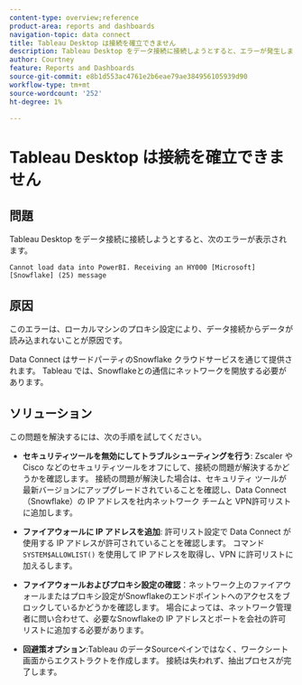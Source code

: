```yaml
---
content-type: overview;reference
product-area: reports and dashboards
navigation-topic: data connect
title: Tableau Desktop は接続を確立できません
description: Tableau Desktop をデータ接続に接続しようとすると、エラーが発生します。
author: Courtney
feature: Reports and Dashboards
source-git-commit: e8b1d553ac4761e2b6eae79ae384956105939d90
workflow-type: tm+mt
source-wordcount: '252'
ht-degree: 1%

---
```



# Tableau Desktop は接続を確立できません

## 問題

Tableau Desktop をデータ接続に接続しようとすると、次のエラーが表示されます。

`Cannot load data into PowerBI. Receiving an HY000 [Microsoft][Snowflake] (25) message`

## 原因

このエラーは、ローカルマシンのプロキシ設定により、データ接続からデータが読み込まれないことが原因です。

Data Connect はサードパーティのSnowflake クラウドサービスを通じて提供されます。 Tableau では、Snowflakeとの通信にネットワークを開放する必要があります。

## ソリューション

この問題を解決するには、次の手順を試してください。

* **セキュリティツールを無効にしてトラブルシューティングを行う**: Zscaler や Cisco などのセキュリティツールをオフにして、接続の問題が解決するかどうかを確認します。 接続の問題が解決した場合は、セキュリティ ツールが最新バージョンにアップグレードされていることを確認し、Data Connect （Snowflake）の IP アドレスを社内ネットワーク チームと VPN許可リストに追加します。

* **ファイアウォールに IP アドレスを追加**: 許可リスト設定で Data Connect が使用する IP アドレスが許可されていることを確認します。 コマンド `SYSTEM$ALLOWLIST()` を使用して IP アドレスを取得し、VPN に許可リストに加えるします。

* **ファイアウォールおよびプロキシ設定の確認**：ネットワーク上のファイアウォールまたはプロキシ設定がSnowflakeのエンドポイントへのアクセスをブロックしているかどうかを確認します。 場合によっては、ネットワーク管理者に問い合わせて、必要なSnowflakeの IP アドレスとポートを会社の許可リストに追加する必要があります。

* **回避策オプション**:Tableau のデータSourceペインではなく、ワークシート画面からエクストラクトを作成します。 接続は失われず、抽出プロセスが完了します。

